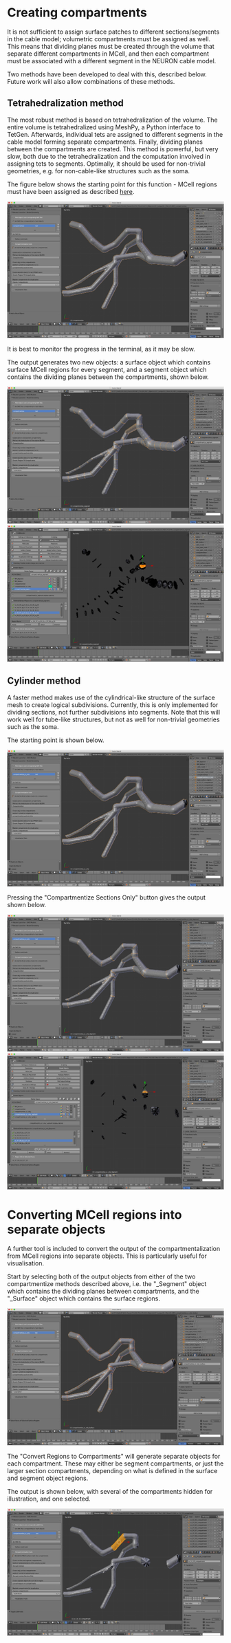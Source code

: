 # Creating compartments

It is not sufficient to assign surface patches to different sections/segments in the cable model; volumetric compartments must be assigned as well. This means that dividing planes must be created through the volume that separate different compartments in MCell, and then each compartment must be associated with a different segment in the NEURON cable model.

Two methods have been developed to deal with this, described below. Future work will also allow combinations of these methods.

## Tetrahedralization method

The most robust method is based on tetrahedralization of the volume. The entire volume is tetrahedralized using MeshPy, a Python interface to TetGen. Afterwards, individual tets are assigned to different segments in the cable model forming separate compartments. Finally, dividing planes between the compartments are created. This method is powerful, but very slow, both due to the tetrahedralization and the computation involved in assigning tets to segments. Optimally, it should be used for non-trivial geometries, e.g. for non-cable-like structures such as the soma.

The figure below shows the starting point for this function - MCell regions must have been assigned as described [here](../assigning_surface_regions).

![Starting Point](../figures/creating_compartments_1.jpg?raw=true "Starting Point")

It is best to monitor the progress in the terminal, as it may be slow.

The output generates two new objects: a surface object which contains surface MCell regions for every segment, and a segment object which contains the dividing planes between the compartments, shown below.

![Output](../figures/creating_compartments_2.jpg?raw=true "Output")
![Dividing Planes](../figures/creating_compartments_3.jpg?raw=true "Dividing Planes")


## Cylinder method

A faster method makes use of the cylindrical-like structure of the surface mesh to create logical subdivisions. Currently, this is only implemented for dividing sections, not further subdivisions into segments. Note that this will work well for tube-like structures, but not as well for non-trivial geometries such as the soma.

The starting point is shown below.

![Starting Point Sections Only](../figures/creating_compartments_4.jpg?raw=true "Starting Point Sections Only")

Pressing the "Compartmentize Sections Only" button gives the output shown below.

![Output Sections Only](../figures/creating_compartments_5.jpg?raw=true "Output Sections Only")
![Dividing Planes Sections Only](../figures/creating_compartments_6.jpg?raw=true "Dividing Planes Sections Only")

# Converting MCell regions into separate objects

A further tool is included to convert the output of the compartmentalization from MCell regions into separate objects. This is particularly useful for visualisation.

Start by selecting both of the output objects from either of the two compartmentize methods described above, i.e. the "_Segment" object which contains the dividing planes between compartments, and the "_Surface" object which contains the surface regions.

![Prepare to make compartments](../figures/creating_compartments_7.jpg?raw=true "Prepare to make compartments")

The "Convert Regions to Compartments" will generate separate objects for each compartment. These may either be segment compartments, or just the larger section compartments, depending on what is defined in the surface and segment object regions.

The output is shown below, with several of the compartments hidden for illustration, and one selected.

![Output Compartments](../figures/creating_compartments_8.jpg?raw=true "Output Compartments")



